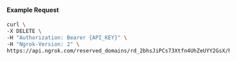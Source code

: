 <!-- Code generated for API Clients. DO NOT EDIT. -->

#### Example Request

```bash
curl \
-X DELETE \
-H "Authorization: Bearer {API_KEY}" \
-H "Ngrok-Version: 2" \
https://api.ngrok.com/reserved_domains/rd_2bhsJiPCs73Xtfn4UhZeUYY2GsX/http_endpoint_configuration
```
